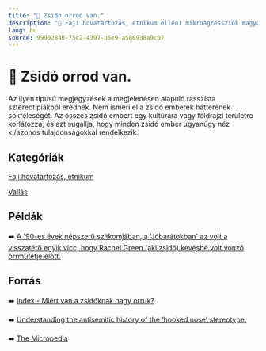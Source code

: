 ```yaml
---
title: "🚫 Zsidó orrod van."
description: "🚫 Faji hovatartozás, etnikum elleni mikroagressziók magyarázata, háttere, javaslatok."
lang: hu
source: 99902840-75c2-4397-b5e9-a586938a9c07
---
```


<div class="wiki-content agression-title">

# 🚫 Zsidó orrod van.

Az ilyen típusú megjegyzések a megjelenésen alapuló rasszista sztereotípiákból erednek. Nem ismeri el a zsidó emberek hátterének sokféleségét. Az összes zsidó embert egy kultúrára vagy földrajzi területre korlátozza, és azt sugallja, hogy minden zsidó ember ugyanúgy néz ki/azonos tulajdonságokkal rendelkezik.


<div class="categories">

## Kategóriák

[Faji hovatartozás, etnikum](/#/entry?id=faji-hovatartozas-etnikum)

[Vallás](/#/entry?id=vallas)

</div>


## Példák

➡️ [A '90-es évek népszerű szitkomjában, a 'Jóbarátokban' az volt a visszatérő egyik vicc, hogy Rachel Green (aki zsidó) kevésbé volt vonzó orrműtétje előtt.](https://hu.wikipedia.org/wiki/A_J%C3%B3bar%C3%A1tok_epiz%C3%B3djainak_list%C3%A1ja#2._%C3%A9vad:_1995-1996)

## Forrás

➡️ [Index - Miért van a zsidóknak nagy orruk?](https://index.hu/tudomany/til/2020/06/18/miert_van_a_zsidoknak_nagy_orruk/)


➡️ [Understanding the antisemitic history of the ‘hooked nose’ stereotype.](https://www.media-diversity.org/understanding-the-antisemitic-history-of-the-hooked-nose-stereotype/)

➡️ [The Micropedia](https://www.themicropedia.org/)


</div>